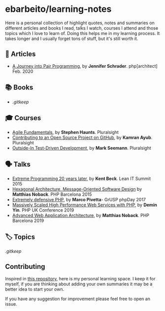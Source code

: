 # ebarbeito/learning-notes

Here is a personal collection of highlight quotes, notes and summaries on different articles and books I read, talks I watch, courses I attend and those topics which I love to learn of. Doing this helps me in my learning process. It takes longer and I usually forget tons of stuff, but it's still worth it.

## 📓 Articles

* [A Journey into Pair Programming](articles/a-journey-into-pair-programming.md), by **Jennifer Schrader**. php[architect] Feb. 2020

## 📚 Books

* _.gitkeep_

## 🎓 Courses

* [Agile Fundamentals](courses/agile-fundamentals.md), by **Stephen Haunts**. Pluralsight
* [Contributing to an Open Source Project on GitHub](courses/contributing-to-an-open-source-project-on-gitHub.md), by **Kamran Ayub**. Pluralsight
* [Outside-In Test-Driven Development](courses/outside-in-tdd-pluralsight.md), by **Mark Seemann**. Pluralsight

## 🗣️ Talks

* [Extreme Programming 20 years later](talks/2015-leanit15-extreme-programming-20-years-later.md), by **Kent Beck**. Lean IT Summit 2015
* [Hexagonal Architecture, Message-Oriented Software Design](talks/2015-phpbcn15-hexagonal-architecture-message-oriented-software-design.md) by **Matthias Noback**. PHP Barcelona 2015
* [Extremely defensive PHP](talks/2017-phpday17-extremely-defensive-php.md), by **Marco Pivetta**- GrUSP phpDay 2017
* [Massively Scaled High Performance Web Services with PHP](talks/2019-phpuk19-massively-scaled-high-performance-web-services-with-php.md), by **Demin Yin**. PHP UK Conference 2019
* [Advanced Web Application Architecture](talks/2019-php-barcelona-advanced-web-application-architecture.md), by **Matthias Noback**. PHP Barcelona 2019

## 🏷️ Topics

_.gitkeep_

## Contributing

Inspired in [this repository](https://github.com/keyvanakbary/learning-notes), here is my personal learning space. I keep it for myself, if you are thinking about adding your own summaries it may be a better idea to start your own.

If you have any suggestion for improvement please feel free to open an issue.
